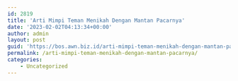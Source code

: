 ```yaml
---
id: 2819
title: 'Arti Mimpi Teman Menikah Dengan Mantan Pacarnya'
date: '2023-02-02T04:13:34+00:00'
author: admin
layout: post
guid: 'https://bos.awn.biz.id/arti-mimpi-teman-menikah-dengan-mantan-pacarnya/'
permalink: /arti-mimpi-teman-menikah-dengan-mantan-pacarnya/
categories:
    - Uncategorized
---
```


